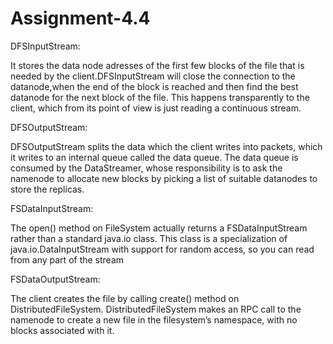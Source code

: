 # Assignment-4.4
DFSInputStream:

It stores the data node adresses of the first few blocks of the file that is needed by the client.DFSInputStream will close the connection to the datanode,when the end of the block is reached and then find the best datanode for the next block of the file. This happens transparently to the client, which from its point of view is just reading a continuous stream.

DFSOutputStream:

DFSOutputStream splits the data which the client writes into packets, which it writes to an internal queue called the data queue. The data queue is consumed by the DataStreamer, whose responsibility is to ask the namenode to allocate new blocks by picking a list of suitable datanodes to store the replicas.

FSDataInputStream:

The open() method on FileSystem actually returns a FSDataInputStream rather than a standard java.io class. This class is a specialization of java.io.DataInputStream with support for random access, so you can read from any part of the stream

FSDataOutputStream:

The client creates the file by calling create() method on DistributedFileSystem. DistributedFileSystem makes an RPC call to the namenode to create a new file in the filesystem’s namespace, with no blocks associated with it.
